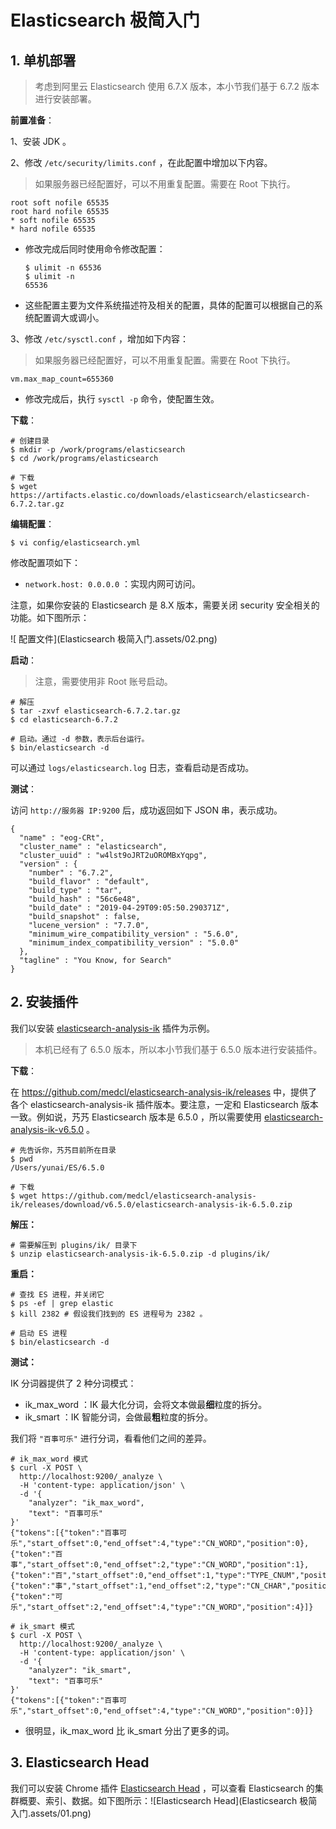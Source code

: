 # Elasticsearch 极简入门

## 1. 单机部署

> 考虑到阿里云 Elasticsearch 使用 6.7.X 版本，本小节我们基于 6.7.2 版本进行安装部署。

**前置准备**：

1、安装 JDK 。

2、修改 `/etc/security/limits.conf` ，在此配置中增加以下内容。

> 如果服务器已经配置好，可以不用重复配置。需要在 Root 下执行。



```
root soft nofile 65535
root hard nofile 65535
* soft nofile 65535
* hard nofile 65535
```



- 修改完成后同时使用命令修改配置：

  ```
  $ ulimit -n 65536
  $ ulimit -n
  65536
  ```

  

- 这些配置主要为文件系统描述符及相关的配置，具体的配置可以根据自己的系统配置调大或调小。

3、修改 `/etc/sysctl.conf` ，增加如下内容：

> 如果服务器已经配置好，可以不用重复配置。需要在 Root 下执行。



```
vm.max_map_count=655360
```



- 修改完成后，执行 `sysctl -p` 命令，使配置生效。

**下载**：



```shell
# 创建目录
$ mkdir -p /work/programs/elasticsearch
$ cd /work/programs/elasticsearch

# 下载
$ wget https://artifacts.elastic.co/downloads/elasticsearch/elasticsearch-6.7.2.tar.gz
```



**编辑配置**：



```
$ vi config/elasticsearch.yml
```



修改配置项如下：

- `network.host: 0.0.0.0` ：实现内网可访问。

注意，如果你安装的 Elasticsearch 是 8.X 版本，需要关闭 security 安全相关的功能。如下图所示：

![ 配置文件](Elasticsearch 极简入门.assets/02.png)

**启动**：

> 注意，需要使用非 Root 账号启动。



```
# 解压
$ tar -zxvf elasticsearch-6.7.2.tar.gz
$ cd elasticsearch-6.7.2

# 启动。通过 -d 参数，表示后台运行。
$ bin/elasticsearch -d
```



可以通过 `logs/elasticsearch.log` 日志，查看启动是否成功。

**测试**：

访问 `http://服务器 IP:9200` 后，成功返回如下 JSON 串，表示成功。



```
{
  "name" : "eog-CRt",
  "cluster_name" : "elasticsearch",
  "cluster_uuid" : "w4lst9oJRT2uOROMBxYqpg",
  "version" : {
    "number" : "6.7.2",
    "build_flavor" : "default",
    "build_type" : "tar",
    "build_hash" : "56c6e48",
    "build_date" : "2019-04-29T09:05:50.290371Z",
    "build_snapshot" : false,
    "lucene_version" : "7.7.0",
    "minimum_wire_compatibility_version" : "5.6.0",
    "minimum_index_compatibility_version" : "5.0.0"
  },
  "tagline" : "You Know, for Search"
}
```



## 2. 安装插件

我们以安装 [elasticsearch-analysis-ik](https://github.com/medcl/elasticsearch-analysis-ik) 插件为示例。

> 本机已经有了 6.5.0 版本，所以本小节我们基于 6.5.0 版本进行安装插件。

**下载**：

在 <https://github.com/medcl/elasticsearch-analysis-ik/releases> 中，提供了各个 elasticsearch-analysis-ik 插件版本。要注意，一定和 Elasticsearch 版本一致。例如说，艿艿 Elasticsearch 版本是 6.5.0 ，所以需要使用 [elasticsearch-analysis-ik-v6.5.0](https://github.com/medcl/elasticsearch-analysis-ik/releases/tag/v6.5.0) 。



```
# 先告诉你，艿艿目前所在目录
$ pwd
/Users/yunai/ES/6.5.0

# 下载
$ wget https://github.com/medcl/elasticsearch-analysis-ik/releases/download/v6.5.0/elasticsearch-analysis-ik-6.5.0.zip
```



**解压：**



```
# 需要解压到 plugins/ik/ 目录下
$ unzip elasticsearch-analysis-ik-6.5.0.zip -d plugins/ik/
```



**重启：**



```
# 查找 ES 进程，并关闭它
$ ps -ef | grep elastic
$ kill 2382 # 假设我们找到的 ES 进程号为 2382 。

# 启动 ES 进程
$ bin/elasticsearch -d
```



**测试：**

IK 分词器提供了 2 种分词模式：

- ik_max_word ：IK 最大化分词，会将文本做最**细**粒度的拆分。
- ik_smart ：IK 智能分词，会做最**粗**粒度的拆分。

我们将 `"百事可乐"` 进行分词，看看他们之间的差异。



```
# ik_max_word 模式
$ curl -X POST \
  http://localhost:9200/_analyze \
  -H 'content-type: application/json' \
  -d '{
	"analyzer": "ik_max_word",
	"text": "百事可乐"
}'
{"tokens":[{"token":"百事可乐","start_offset":0,"end_offset":4,"type":"CN_WORD","position":0},{"token":"百事","start_offset":0,"end_offset":2,"type":"CN_WORD","position":1},{"token":"百","start_offset":0,"end_offset":1,"type":"TYPE_CNUM","position":2},{"token":"事","start_offset":1,"end_offset":2,"type":"CN_CHAR","position":3},{"token":"可乐","start_offset":2,"end_offset":4,"type":"CN_WORD","position":4}]}

# ik_smart 模式
$ curl -X POST \
  http://localhost:9200/_analyze \
  -H 'content-type: application/json' \
  -d '{
	"analyzer": "ik_smart",
	"text": "百事可乐"
}'
{"tokens":[{"token":"百事可乐","start_offset":0,"end_offset":4,"type":"CN_WORD","position":0}]}
```



- 很明显，ik_max_word 比 ik_smart 分出了更多的词。

## 3. Elasticsearch Head

我们可以安装 Chrome 插件 [Elasticsearch Head](https://chrome.google.com/webstore/detail/elasticsearch-head/ffmkiejjmecolpfloofpjologoblkegm) ，可以查看 Elasticsearch 的集群概要、索引、数据。如下图所示：![Elasticsearch Head](Elasticsearch 极简入门.assets/01.png)

